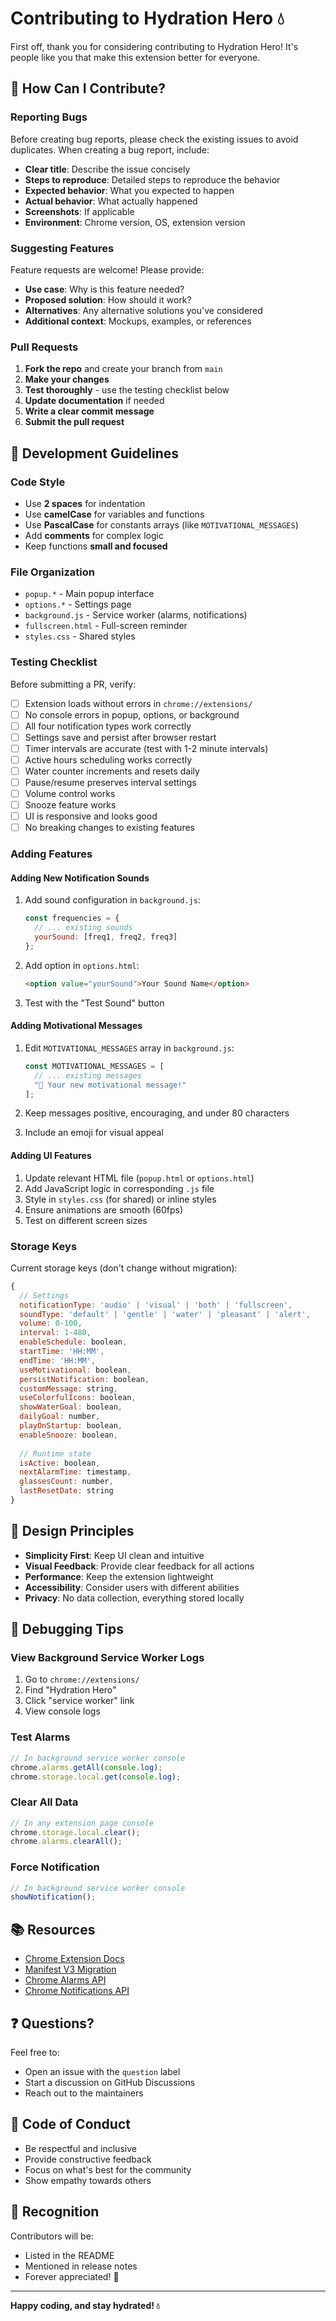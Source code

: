 # Contributing to Hydration Hero 💧

First off, thank you for considering contributing to Hydration Hero! It's people like you that make this extension better for everyone.

## 🌟 How Can I Contribute?

### Reporting Bugs

Before creating bug reports, please check the existing issues to avoid duplicates. When creating a bug report, include:

- **Clear title**: Describe the issue concisely
- **Steps to reproduce**: Detailed steps to reproduce the behavior
- **Expected behavior**: What you expected to happen
- **Actual behavior**: What actually happened
- **Screenshots**: If applicable
- **Environment**: Chrome version, OS, extension version

### Suggesting Features

Feature requests are welcome! Please provide:

- **Use case**: Why is this feature needed?
- **Proposed solution**: How should it work?
- **Alternatives**: Any alternative solutions you've considered
- **Additional context**: Mockups, examples, or references

### Pull Requests

1. **Fork the repo** and create your branch from `main`
2. **Make your changes**
3. **Test thoroughly** - use the testing checklist below
4. **Update documentation** if needed
5. **Write a clear commit message**
6. **Submit the pull request**

## 🔨 Development Guidelines

### Code Style

- Use **2 spaces** for indentation
- Use **camelCase** for variables and functions
- Use **PascalCase** for constants arrays (like `MOTIVATIONAL_MESSAGES`)
- Add **comments** for complex logic
- Keep functions **small and focused**

### File Organization

- `popup.*` - Main popup interface
- `options.*` - Settings page
- `background.js` - Service worker (alarms, notifications)
- `fullscreen.html` - Full-screen reminder
- `styles.css` - Shared styles

### Testing Checklist

Before submitting a PR, verify:

- [ ] Extension loads without errors in `chrome://extensions/`
- [ ] No console errors in popup, options, or background
- [ ] All four notification types work correctly
- [ ] Settings save and persist after browser restart
- [ ] Timer intervals are accurate (test with 1-2 minute intervals)
- [ ] Active hours scheduling works correctly
- [ ] Water counter increments and resets daily
- [ ] Pause/resume preserves interval settings
- [ ] Volume control works
- [ ] Snooze feature works
- [ ] UI is responsive and looks good
- [ ] No breaking changes to existing features

### Adding Features

#### Adding New Notification Sounds

1. Add sound configuration in `background.js`:
   ```javascript
   const frequencies = {
     // ... existing sounds
     yourSound: [freq1, freq2, freq3]
   };
   ```

2. Add option in `options.html`:
   ```html
   <option value="yourSound">Your Sound Name</option>
   ```

3. Test with the "Test Sound" button

#### Adding Motivational Messages

1. Edit `MOTIVATIONAL_MESSAGES` array in `background.js`:
   ```javascript
   const MOTIVATIONAL_MESSAGES = [
     // ... existing messages
     "🌟 Your new motivational message!"
   ];
   ```

2. Keep messages positive, encouraging, and under 80 characters
3. Include an emoji for visual appeal

#### Adding UI Features

1. Update relevant HTML file (`popup.html` or `options.html`)
2. Add JavaScript logic in corresponding `.js` file
3. Style in `styles.css` (for shared) or inline styles
4. Ensure animations are smooth (60fps)
5. Test on different screen sizes

### Storage Keys

Current storage keys (don't change without migration):

```javascript
{
  // Settings
  notificationType: 'audio' | 'visual' | 'both' | 'fullscreen',
  soundType: 'default' | 'gentle' | 'water' | 'pleasant' | 'alert',
  volume: 0-100,
  interval: 1-480,
  enableSchedule: boolean,
  startTime: 'HH:MM',
  endTime: 'HH:MM',
  useMotivational: boolean,
  persistNotification: boolean,
  customMessage: string,
  useColorfulIcons: boolean,
  showWaterGoal: boolean,
  dailyGoal: number,
  playOnStartup: boolean,
  enableSnooze: boolean,
  
  // Runtime state
  isActive: boolean,
  nextAlarmTime: timestamp,
  glassesCount: number,
  lastResetDate: string
}
```

## 🎨 Design Principles

- **Simplicity First**: Keep UI clean and intuitive
- **Visual Feedback**: Provide clear feedback for all actions
- **Performance**: Keep the extension lightweight
- **Accessibility**: Consider users with different abilities
- **Privacy**: No data collection, everything stored locally

## 🐛 Debugging Tips

### View Background Service Worker Logs
1. Go to `chrome://extensions/`
2. Find "Hydration Hero"
3. Click "service worker" link
4. View console logs

### Test Alarms
```javascript
// In background service worker console
chrome.alarms.getAll(console.log);
chrome.storage.local.get(console.log);
```

### Clear All Data
```javascript
// In any extension page console
chrome.storage.local.clear();
chrome.alarms.clearAll();
```

### Force Notification
```javascript
// In background service worker console
showNotification();
```

## 📚 Resources

- [Chrome Extension Docs](https://developer.chrome.com/docs/extensions/)
- [Manifest V3 Migration](https://developer.chrome.com/docs/extensions/mv3/intro/)
- [Chrome Alarms API](https://developer.chrome.com/docs/extensions/reference/alarms/)
- [Chrome Notifications API](https://developer.chrome.com/docs/extensions/reference/notifications/)

## ❓ Questions?

Feel free to:
- Open an issue with the `question` label
- Start a discussion on GitHub Discussions
- Reach out to the maintainers

## 📜 Code of Conduct

- Be respectful and inclusive
- Provide constructive feedback
- Focus on what's best for the community
- Show empathy towards others

## 🎉 Recognition

Contributors will be:
- Listed in the README
- Mentioned in release notes
- Forever appreciated! 🙏

---

**Happy coding, and stay hydrated! 💧**


